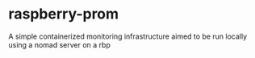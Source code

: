 # raspberry-prom
A simple containerized monitoring infrastructure aimed to be run locally using a nomad server on a rbp
